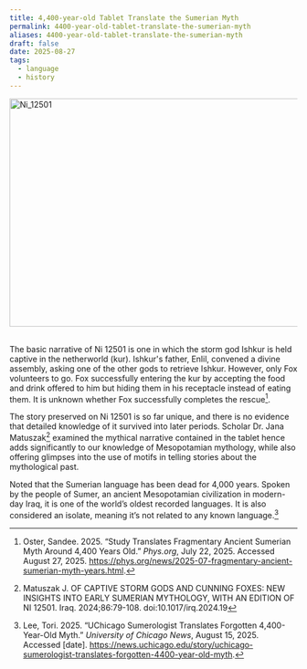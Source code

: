 ```yaml
---
title: 4,400-year-old Tablet Translate the Sumerian Myth
permalink: 4400-year-old-tablet-translate-the-sumerian-myth
aliases: 4400-year-old-tablet-translate-the-sumerian-myth
draft: false
date: 2025-08-27
tags:
  - language
  - history
---
```


<img src="https://scx1.b-cdn.net/csz/news/800a/2025/recent-study-translate.jpg" alt="Ni_12501" width="600" height="400">

\
The basic narrative of Ni 12501 is one in which the storm god Ishkur is held captive in the netherworld (kur). Ishkur's father, Enlil, convened a divine assembly, asking one of the other gods to retrieve Ishkur. However, only Fox volunteers to go. Fox successfully entering the kur by accepting the food and drink offered to him but hiding them in his receptacle instead of eating them. It is unknown whether Fox successfully completes the rescue[^2].  

The story preserved on Ni 12501 is so far unique, and there is no evidence that detailed knowledge of it survived into later periods. Scholar Dr. Jana Matuszak[^3] examined the mythical narrative contained in the tablet hence adds significantly to our knowledge of Mesopotamian mythology, while also offering glimpses into the use of motifs in telling stories about the mythological past.  

Noted that the Sumerian language has been dead for 4,000 years. Spoken by the people of Sumer, an ancient Mesopotamian civilization in modern-day Iraq, it is one of the world’s oldest recorded languages. It is also considered an isolate, meaning it’s not related to any known language.[^1] 


[^1]: Lee, Tori. 2025. “UChicago Sumerologist Translates Forgotten 4,400-Year-Old Myth.” *University of Chicago News*, August 15, 2025. Accessed [date]. https://news.uchicago.edu/story/uchicago-sumerologist-translates-forgotten-4400-year-old-myth.
[^2]: Oster, Sandee. 2025. “Study Translates Fragmentary Ancient Sumerian Myth Around 4,400 Years Old.” *Phys.org*, July 22, 2025. Accessed August 27, 2025. https://phys.org/news/2025-07-fragmentary-ancient-sumerian-myth-years.html.
[^3]: Matuszak J. OF CAPTIVE STORM GODS AND CUNNING FOXES: NEW INSIGHTS INTO EARLY SUMERIAN MYTHOLOGY, WITH AN EDITION OF NI 12501. Iraq. 2024;86:79-108. doi:10.1017/irq.2024.19
